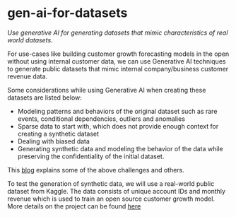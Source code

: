 # gen-ai-for-datasets
_Use generative AI for generating datasets that mimic characteristics of real world datasets._

For use-cases like building customer growth forecasting models in the open without using internal customer data, we can use Generative AI techniques to generate public datasets that mimic internal company/business customer revenue data. 

Some considerations while using Generative AI when creating these datasets are listed below:
* Modeling patterns and behaviors of the original dataset such as rare events, conditional dependencies, outliers and anomalies
* Sparse data to start with, which does not provide enough context for creating a synthetic dataset
* Dealing with biased data
* Generating synthetic data and modeling the behavior of the data while preserving the confidentiality of the initial dataset.

This [blog](https://programmaticponderings.com/2023/04/18/unlocking-the-potential-of-generative-ai-for-synthetic-data-generation/) explains some of the above challenges and others.

To test the generation of synthetic data, we will use a real-world public dataset from Kaggle. The data consists of unique account IDs and monthly revenue which is used to train an open source customer growth model. More details on the project can be found [here](https://github.com/redhat-et/customer-growth-model/)
